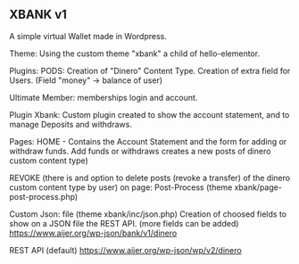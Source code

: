 XBANK v1
--------

A simple virtual Wallet made in Wordpress.

Theme:
Using the custom theme "xbank" a child of hello-elementor.

Plugins:
PODS: Creation of "Dinero" Content Type.
Creation of extra field for Users. (Field "money" -> balance of user)

Ultimate Member: memberships login and account.

Plugin Xbank:
Custom plugin created to show the account statement, and to manage Deposits and withdraws.

Pages:
HOME - Contains the Account Statement and the form for adding or withdraw funds.
Add funds or withdraws creates a new posts of dinero custom content type)

REVOKE (there is and option to delete posts (revoke a transfer) of the dinero custom content type by user) on page: 
Post-Process (theme xbank/page-post-process.php)

Custom Json:
file (theme xbank/inc/json.php)
Creation of choosed fields to show on a JSON file the REST API. (more fields can be added)
https://www.aijer.org/wp-json/bank/v1/dinero



REST API
(default)
https://www.aijer.org/wp-json/wp/v2/dinero


